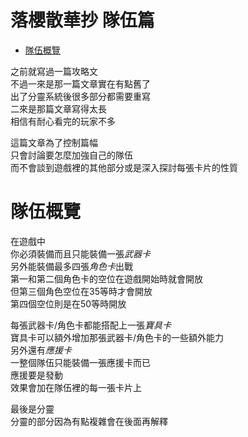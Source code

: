 # 落櫻散華抄 隊伍篇

<!-- MarkdownTOC -->

- [隊伍概覽](#隊伍概覽)

<!-- /MarkdownTOC -->

之前就寫過一篇攻略文  
不過一來是那一篇文章實在有點舊了  
出了分靈系統後很多部分都需要重寫  
二來是那篇文章寫得太長  
相信有耐心看完的玩家不多  

這篇文章為了控制篇幅  
只會討論要怎麼加強自己的隊伍  
而不會談到遊戲裡的其他部分或是深入探討每張卡片的性質  

# 隊伍概覽

在遊戲中  
你必須裝備而且只能裝備一張*武器卡*  
另外能裝備最多四張*角色卡*出戰  
第一和第二個角色卡的空位在遊戲開始時就會開放  
但第三個角色空位在35等時才會開放  
第四個空位則是在50等時開放  

每張武器卡/角色卡都能搭配上一張*寶具卡*  
寶具卡可以額外增加那張武器卡/角色卡的一些額外能力  
另外還有*應援卡*  
一整個隊伍只能裝備一張應援卡而已  
應援要是發動  
效果會加在隊伍裡的每一張卡片上  

最後是分靈  
分靈的部分因為有點複雜會在後面再解釋  

